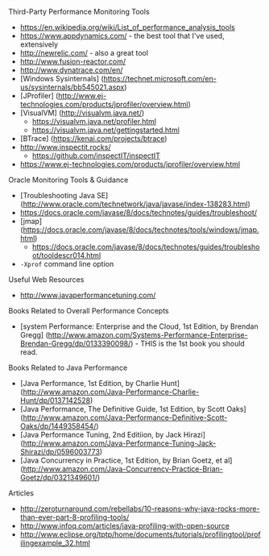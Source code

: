 
Third-Party Performance Monitoring Tools
* https://en.wikipedia.org/wiki/List_of_performance_analysis_tools
* https://www.appdynamics.com/  - the best tool that I've used, extensively
* http://newrelic.com/  - also a great tool
* http://www.fusion-reactor.com/
* http://www.dynatrace.com/en/
* [Windows Sysinternals] (https://technet.microsoft.com/en-us/sysinternals/bb545021.aspx)
* [JProfiler] (http://www.ej-technologies.com/products/jprofiler/overview.html)
* [VisualVM] (http://visualvm.java.net/)
	* https://visualvm.java.net/profiler.html
	* https://visualvm.java.net/gettingstarted.html
* [BTrace] (https://kenai.com/projects/btrace)
* http://www.inspectit.rocks/
	* https://github.com/inspectIT/inspectIT 
* https://www.ej-technologies.com/products/jprofiler/overview.html



Oracle Monitoring Tools & Guidance
* [Troubleshooting Java SE] (http://www.oracle.com/technetwork/java/javase/index-138283.html)
* https://docs.oracle.com/javase/8/docs/technotes/guides/troubleshoot/
* [jmap] (https://docs.oracle.com/javase/8/docs/technotes/tools/windows/jmap.html)
	* https://docs.oracle.com/javase/8/docs/technotes/guides/troubleshoot/tooldescr014.html
*  ```-Xprof``` command line option


Useful Web Resources
* http://www.javaperformancetuning.com/


Books Related to Overall Performance Concepts
* [system Performance: Enterprise and the Cloud, 1st Edition, by Brendan Gregg] (http://www.amazon.com/Systems-Performance-Enterprise-Brendan-Gregg/dp/0133390098/) - THIS is the 1st book you should read.

Books Related to Java Performance
* [Java Performance, 1st Edition, by Charlie Hunt] (http://www.amazon.com/Java-Performance-Charlie-Hunt/dp/0137142528)
* [Java Performance, The Definitive Guide, 1st Edition, by Scott Oaks] (http://www.amazon.com/Java-Performance-Definitive-Scott-Oaks/dp/1449358454/)
* [Java Performance Tuning, 2nd Editiion, by Jack Hirazi] (http://www.amazon.com/Java-Performance-Tuning-Jack-Shirazi/dp/0596003773)
* [Java Concurrency in Practice, 1st Edition, by Brian Goetz, et al] (http://www.amazon.com/Java-Concurrency-Practice-Brian-Goetz/dp/0321349601/)


Articles
* http://zeroturnaround.com/rebellabs/10-reasons-why-java-rocks-more-than-ever-part-8-profiling-tools/
* http://www.infoq.com/articles/java-profiling-with-open-source
* http://www.eclipse.org/tptp/home/documents/tutorials/profilingtool/profilingexample_32.html 
